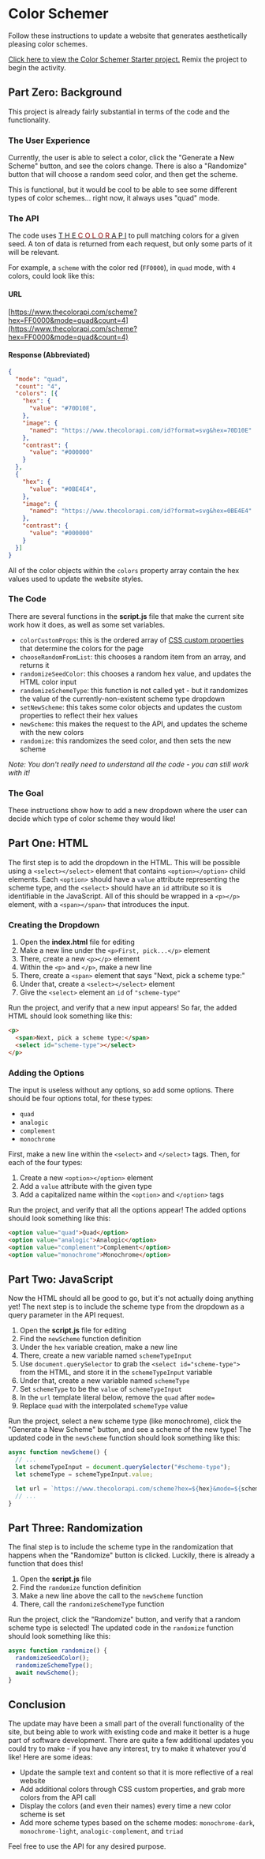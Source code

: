 # Color Schemer
Follow these instructions to update a website that generates aesthetically pleasing color schemes.

[Click here to view the Color Schemer Starter project.](https://glitch.com/edit/#!/color-schemer) Remix the project to begin the activity.

## Part Zero: Background
This project is already fairly substantial in terms of the code and the functionality.

### The User Experience
Currently, the user is able to select a color, click the "Generate a New Scheme" button, and see the colors change. There is also a "Randomize" button that will choose a random seed color, and then get the scheme.

This is functional, but it would be cool to be able to see some different types of color schemes... right now, it always uses "quad" mode.

### The API
The code uses <a href="https://www.thecolorapi.com/">T H E <span style="color: darkred">C O L O R</span> A P I</a> to pull matching colors for a given seed. A ton of data is returned from each request, but only some parts of it will be relevant.

For example, a `scheme` with the color red (`FF0000`), in `quad` mode, with `4` colors, could look like this:

#### URL
[https://www.thecolorapi.com/scheme?hex=FF0000&mode=quad&count=4](https://www.thecolorapi.com/scheme?hex=FF0000&mode=quad&count=4)

#### Response (Abbreviated)
```json
{
  "mode": "quad",
  "count": "4",
  "colors": [{
    "hex": {
      "value": "#70D10E",
    },
    "image": {
      "named": "https://www.thecolorapi.com/id?format=svg&hex=70D10E"
    },
    "contrast": {
      "value": "#000000"
    }
  },
  {
    "hex": {
      "value": "#0BE4E4",
    },
    "image": {
      "named": "https://www.thecolorapi.com/id?format=svg&hex=0BE4E4"
    },
    "contrast": {
      "value": "#000000"
    }
  }]
}
```

All of the color objects within the `colors` property array contain the hex values used to update the website styles.

### The Code
There are several functions in the **script.js** file that make the current site work how it does, as well as some set variables.

- `colorCustomProps`: this is the ordered array of [CSS custom properties](https://developer.mozilla.org/en-US/docs/Web/CSS/Using_CSS_custom_properties) that determine the colors for the page
- `chooseRandomFromList`: this chooses a random item from an array, and returns it
- `randomizeSeedColor`: this chooses a random hex value, and updates the HTML color input
- `randomizeSchemeType`: this function is not called yet - but it randomizes the value of the currently-non-existent scheme type dropdown
- `setNewScheme`: this takes some color objects and updates the custom properties to reflect their hex values
- `newScheme`: this makes the request to the API, and updates the scheme with the new colors
- `randomize`: this randomizes the seed color, and then sets the new scheme

_Note: You don't really need to understand all the code - you can still work with it!_

### The Goal
These instructions show how to add a new dropdown where the user can decide which type of color scheme they would like!

## Part One: HTML
The first step is to add the dropdown in the HTML. This will be possible using a `<select></select>` element that contains `<option></option>` child elements. Each `<option>` should have a `value` attribute representing the scheme type, and the `<select>` should have an `id` attribute so it is identifiable in the JavaScript. All of this should be wrapped in a `<p></p>` element, with a `<span></span>` that introduces the input.

### Creating the Dropdown

1. Open the **index.html** file for editing
1. Make a new line under the `<p>First, pick...</p>` element
1. There, create a new `<p></p>` element
1. Within the `<p>` and `</p>`, make a new line
1. There, create a `<span>` element that says "Next, pick a scheme type:"
1. Under that, create a `<select></select>` element
1. Give the `<select>` element an `id` of `"scheme-type"`

Run the project, and verify that a new input appears! So far, the added HTML should look something like this:

```html
<p>
  <span>Next, pick a scheme type:</span>
  <select id="scheme-type"></select>
</p>
```

### Adding the Options
The input is useless without any options, so add some options. There should be four options total, for these types:

- `quad`
- `analogic`
- `complement`
- `monochrome`

First, make a new line within the `<select>` and `</select>` tags. Then, for each of the four types:

1. Create a new `<option></option>` element
1. Add a `value` attribute with the given type
1. Add a capitalized name within the `<option>` and `</option>` tags

Run the project, and verify that all the options appear! The added options should look something like this:

```html
<option value="quad">Quad</option>
<option value="analogic">Analogic</option>
<option value="complement">Complement</option>
<option value="monochrome">Monochrome</option>
```

## Part Two: JavaScript
Now the HTML should all be good to go, but it's not actually doing anything yet! The next step is to include the scheme type from the dropdown as a query parameter in the API request.

1. Open the **script.js** file for editing
1. Find the `newScheme` function definition
1. Under the `hex` variable creation, make a new line
1. There, create a new variable named `schemeTypeInput`
1. Use `document.querySelector` to grab the `<select id="scheme-type">` from the HTML, and store it in the `schemeTypeInput` variable
1. Under that, create a new variable named `schemeType`
1. Set `schemeType` to be the `value` of `schemeTypeInput`
1. In the `url` template literal below, remove the `quad` after `mode=`
1. Replace `quad` with the interpolated `schemeType` value

Run the project, select a new scheme type (like monochrome), click the "Generate a New Scheme" button, and see a scheme of the new type! The updated code in the `newScheme` function should look something like this:

```js
async function newScheme() {
  // ...
  let schemeTypeInput = document.querySelector("#scheme-type");
  let schemeType = schemeTypeInput.value;

  let url = `https://www.thecolorapi.com/scheme?hex=${hex}&mode=${schemeType}&count=4`;
  // ...
}
```

## Part Three: Randomization
The final step is to include the scheme type in the randomization that happens when the "Randomize" button is clicked. Luckily, there is already a function that does this!

1. Open the **script.js** file
1. Find the `randomize` function definition
1. Make a new line above the call to the `newScheme` function
1. There, call the `randomizeSchemeType` function

Run the project, click the "Randomize" button, and verify that a random scheme type is selected! The updated code in the `randomize` function should look something like this:

```js
async function randomize() {
  randomizeSeedColor();
  randomizeSchemeType();
  await newScheme();
}
```

## Conclusion
The update may have been a small part of the overall functionality of the site, but being able to work with existing code and make it better is a huge part of software development. There are quite a few additional updates you could try to make - if you have any interest, try to make it whatever you'd like! Here are some ideas:

- Update the sample text and content so that it is more reflective of a real website
- Add additional colors through CSS custom properties, and grab more colors from the API call
- Display the colors (and even their names) every time a new color scheme is set
- Add more scheme types based on the scheme modes: `monochrome-dark`, `monochrome-light`, `analogic-complement`, and `triad`

Feel free to use the API for any desired purpose.
